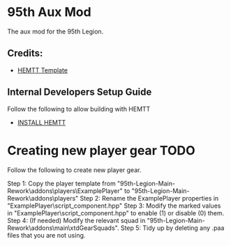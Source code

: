 # 95th Aux Mod
The aux mod for the 95th Legion.

## Credits:
- [HEMTT Template](https://github.com/TACHarsis/hemtt-mod-template)

## Internal Developers Setup Guide
Follow the following to allow building with HEMTT

- [INSTALL HEMTT](https://brettmayson.github.io/HEMTT/installation.html)

# Creating new player gear TODO
Follow the following to create new player gear.

Step 1: Copy the player template from "95th-Legion-Main-Rework\addons\players\ExamplePlayer" to "95th-Legion-Main-Rework\addons\players"
Step 2: Rename the ExamplePlayer properties in "ExamplePlayer\script_component.hpp"
Step 3: Modify the marked values in "ExamplePlayer\script_component.hpp" to enable (1) or disable (0) them.
Step 4: (If needed) Modify the relevant squad in "95th-Legion-Main-Rework\addons\main\xtdGearSquads".
Step 5: Tidy up by deleting any .paa files that you are not using.